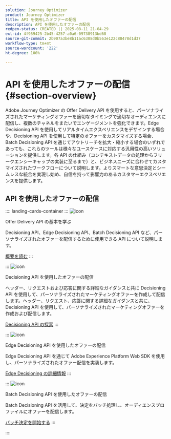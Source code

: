 ```yaml
---
solution: Journey Optimizer
product: Journey Optimizer
title: API を使用したオファーの配信
description: API を使用したオファーの配信
redpen-status: CREATED_||_2025-08-11_21-04-29
exl-id: 4f959425-2b45-4257-a0a6-09738913bd68
source-git-commit: 2b907a3be8b11ac6308d0b563e122c88478d1d37
workflow-type: tm+mt
source-wordcount: '222'
ht-degree: 100%

---
```


# API を使用したオファーの配信{#section-overview}

Adobe Journey Optimizer の Offer Delivery API を使用すると、パーソナライズされたマーケティングオファーを適切なタイミングで適切なオーディエンスに配信し、複数のチャネルをまたいでエンゲージメントを強化できます。Edge Decisioning API を使用してリアルタイムエクスペリエンスをデザインする場合や、Decisioning API を使用して特定のオファーをカスタマイズする場合、Batch Decisioning API を通じてアウトリーチを拡大・縮小する場合のいずれであっても、これらのツールは様々なユースケースに対応する汎用性の高いソリューションを提供します。各 API の仕組み（コンテキストデータの処理からフリークエンシーキャップの実装に至るまで）と、ビジネスニーズに合わせてカスタマイズされたワークフローについて説明します。よりスマートな意思決定とシームレスな統合を実現し始め、自信を持って影響力のあるカスタマーエクスペリエンスを提供します。

## API を使用したオファーの配信

:::: landing-cards-container
:::
![icon](https://cdn.experienceleague.adobe.com/icons/book.svg?lang=ja)

Offer Delivery API の基本を学ぶ

Decisioning API、Edge Decisioning API、Batch Decisioning API など、パーソナライズされたオファーを配信するために使用できる API について説明します。

[概要を読む](../using/offers/api-reference/offer-delivery-api/start-offer-delivery-apis.md)
:::

:::
![icon](https://cdn.experienceleague.adobe.com/icons/code-branch.svg?lang=ja)

Decisioning API を使用したオファーの配信

ヘッダー、リクエストおよび応答に関する詳細なガイダンスと共に Decisioning API を使用して、パーソナライズされたマーケティングオファーを作成して配信します。ヘッダー、リクエスト、応答に関する詳細なガイダンスと共に、Decisioning API を使用して、パーソナライズされたマーケティングオファーを作成および配信します。

[Decisioning API の探索](../using/offers/api-reference/offer-delivery-api/decisioning-api.md)
:::

:::
![icon](https://cdn.experienceleague.adobe.com/icons/gear.svg?lang=ja)

Edge Decisioning API を使用したオファーの配信

Edge Decisioning API を通じて Adobe Experience Platform Web SDK を使用し、パーソナライズされたオファー配信を実装します。

[Edge Decisioning の詳細情報](../using/offers/api-reference/offer-delivery-api/edge-decisioning-api.md)
:::

:::
![icon](https://cdn.experienceleague.adobe.com/icons/list-check.svg?lang=ja)

Batch Decisioning API を使用したオファーの配信

Batch Decisioning API を活用して、決定をバッチ処理し、オーディエンスプロファイルにオファーを配信します。

[バッチ決定を開始する](../using/offers/api-reference/offer-delivery-api/batch-decisioning-api.md)
:::

::::
